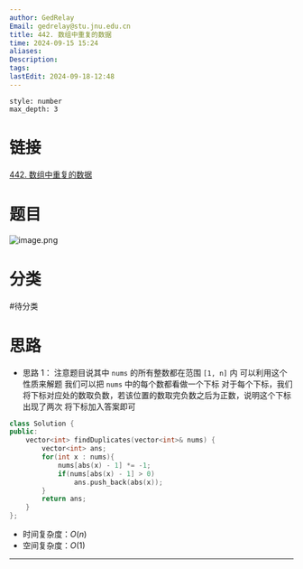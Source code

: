 ```yaml
---
author: GedRelay
Email: gedrelay@stu.jnu.edu.cn
title: 442. 数组中重复的数据
time: 2024-09-15 15:24
aliases: 
Description: 
tags: 
lastEdit: 2024-09-18-12:48
---
```


```toc
style: number
max_depth: 3
```

# 链接
[442. 数组中重复的数据](https://leetcode.cn/problems/find-all-duplicates-in-an-array/) 

# 题目
![image.png](https://ged-pic-bed.oss-cn-guangzhou.aliyuncs.com/img/202409151524234.png)


# 分类
#待分类

# 思路
- 思路 1：
注意题目说其中 `nums` 的所有整数都在范围 `[1, n]` 内
可以利用这个性质来解题
我们可以把 `nums` 中的每个数都看做一个下标
对于每个下标，我们将下标对应处的数取负数，若该位置的数取完负数之后为正数，说明这个下标出现了两次
将下标加入答案即可


```cpp
class Solution {
public:
    vector<int> findDuplicates(vector<int>& nums) {
        vector<int> ans;
        for(int x : nums){
            nums[abs(x) - 1] *= -1;
            if(nums[abs(x) - 1] > 0)
                ans.push_back(abs(x));
        }
        return ans;
    }
};
```


- 时间复杂度：${O\left( n \right)  }$ 
- 空间复杂度：${O\left( 1 \right)  }$ 


---

